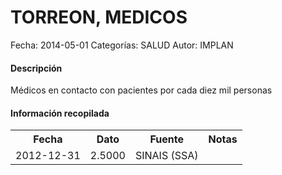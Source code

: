 TORREON, MEDICOS
=====

Fecha: 2014-05-01
Categorías: SALUD
Autor: IMPLAN

#### Descripción

Médicos en contacto con pacientes por cada diez mil personas

#### Información recopilada

<table class="table table-hover table-bordered">
  <tr><th>Fecha</th><th>Dato</th><th>Fuente</th><th>Notas</th></tr>
  <tr><td>2012-12-31</td><td>2.5000</td><td>SINAIS (SSA)</td><td></td></tr>
</table>
